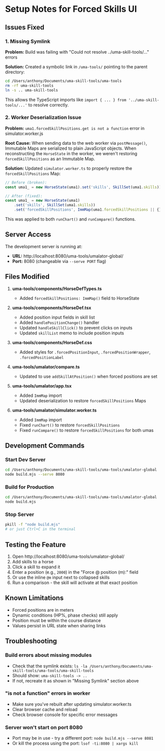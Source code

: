 # Setup Notes for Forced Skills UI

## Issues Fixed

### 1. Missing Symlink
**Problem:** Build was failing with "Could not resolve ../uma-skill-tools/..." errors

**Solution:** Created a symbolic link in `/uma-tools/` pointing to the parent directory:
```bash
cd /Users/anthony/Documents/uma-skill-tools/uma-tools
rm -rf uma-skill-tools
ln -s .. uma-skill-tools
```

This allows the TypeScript imports like `import { ... } from '../uma-skill-tools/...'` to resolve correctly.

### 2. Worker Deserialization Issue
**Problem:** `uma1.forcedSkillPositions.get is not a function` error in simulator.worker.js

**Root Cause:** When sending data to the web worker via `postMessage()`, Immutable Maps are serialized to plain JavaScript objects. When reconstructing the `HorseState` in the worker, we weren't restoring `forcedSkillPositions` as an Immutable Map.

**Solution:** Updated `simulator.worker.ts` to properly restore the `forcedSkillPositions` Map:

```typescript
// Before (broken):
const uma1_ = new HorseState(uma1).set('skills', SkillSet(uma1.skills));

// After (fixed):
const uma1_ = new HorseState(uma1)
    .set('skills', SkillSet(uma1.skills))
    .set('forcedSkillPositions', ImmMap(uma1.forcedSkillPositions || {}));
```

This was applied to both `runChart()` and `runCompare()` functions.

## Server Access

The development server is running at:
- **URL:** http://localhost:8080/uma-tools/umalator-global/
- **Port:** 8080 (changeable via `--serve PORT` flag)

## Files Modified

1. **uma-tools/components/HorseDefTypes.ts**
   - Added `forcedSkillPositions: ImmMap()` field to HorseState

2. **uma-tools/components/HorseDef.tsx**
   - Added position input fields in skill list
   - Added `handlePositionChange()` handler
   - Updated `handleSkillClick()` to prevent clicks on inputs
   - Updated `skillList` memo to include position inputs

3. **uma-tools/components/HorseDef.css**
   - Added styles for `.forcedPositionInput`, `.forcedPositionWrapper`, `.forcedPositionLabel`

4. **uma-tools/umalator/compare.ts**
   - Updated to use `addSkillAtPosition()` when forced positions are set

5. **uma-tools/umalator/app.tsx**
   - Added `ImmMap` import
   - Updated deserialization to restore `forcedSkillPositions` Maps

6. **uma-tools/umalator/simulator.worker.ts**
   - Added `ImmMap` import
   - Fixed `runChart()` to restore `forcedSkillPositions`
   - Fixed `runCompare()` to restore `forcedSkillPositions` for both umas

## Development Commands

### Start Dev Server
```bash
cd /Users/anthony/Documents/uma-skill-tools/uma-tools/umalator-global
node build.mjs --serve 8080
```

### Build for Production
```bash
cd /Users/anthony/Documents/uma-skill-tools/uma-tools/umalator-global
node build.mjs
```

### Stop Server
```bash
pkill -f "node build.mjs"
# or just Ctrl+C in the terminal
```

## Testing the Feature

1. Open http://localhost:8080/uma-tools/umalator-global/
2. Add skills to a horse
3. Click a skill to expand it
4. Enter a position (e.g., `2000`) in the "Force @ position (m):" field
5. Or use the inline `@m` input next to collapsed skills
6. Run a comparison - the skill will activate at that exact position

## Known Limitations

- Forced positions are in meters
- Dynamic conditions (HP%, phase checks) still apply
- Position must be within the course distance
- Values persist in URL state when sharing links

## Troubleshooting

### Build errors about missing modules
- Check that the symlink exists: `ls -la /Users/anthony/Documents/uma-skill-tools/uma-tools/uma-skill-tools`
- Should show: `uma-skill-tools -> ..`
- If not, recreate it as shown in "Missing Symlink" section above

### "is not a function" errors in worker
- Make sure you've rebuilt after updating simulator.worker.ts
- Clear browser cache and reload
- Check browser console for specific error messages

### Server won't start on port 8080
- Port may be in use - try a different port: `node build.mjs --serve 8081`
- Or kill the process using the port: `lsof -ti:8080 | xargs kill`

